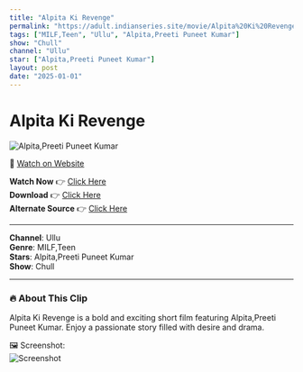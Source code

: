 ```yaml
---
title: "Alpita Ki Revenge"
permalink: "https://adult.indianseries.site/movie/Alpita%20Ki%20Revenge"
tags: ["MILF,Teen", "Ullu", "Alpita,Preeti Puneet Kumar"]
show: "Chull"
channel: "Ullu"
star: ["Alpita,Preeti Puneet Kumar"]
layout: post
date: "2025-01-01"
---
```


# Alpita Ki Revenge

![Alpita,Preeti Puneet Kumar](https://shorts.desisins.com/wp-content/uploads/2024/07/Alpita-Preeti-DesiSins.com_.jpg)

🔗 [Watch on Website](https://adult.indianseries.site/movie/Alpita%20Ki%20Revenge)

**Watch Now** 👉 [Click Here](https://adult.indianseries.site/movie/Alpita%20Ki%20Revenge)  
**Download** 👉 [Click Here](https://adult.indianseries.site/movie/Alpita%20Ki%20Revenge)  
**Alternate Source** 👉 [Click Here](https://adult.indianseries.site/movie/Alpita%20Ki%20Revenge)

---

**Channel**: Ullu  
**Genre**: MILF,Teen  
**Stars**: Alpita,Preeti Puneet Kumar  
**Show**: Chull

---

### 🔥 About This Clip

Alpita Ki Revenge is a bold and exciting short film featuring Alpita,Preeti Puneet Kumar. Enjoy a passionate story filled with desire and drama.
 
🖼️ Screenshot:  
![Screenshot](https://shorts.desisins.com/wp-content/uploads/2024/07/Alpita-Preeti-DesiSins.com_.jpg)
